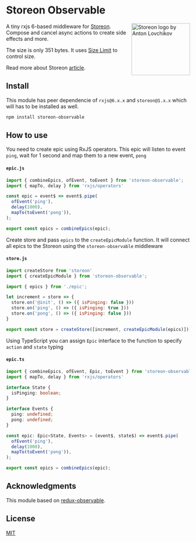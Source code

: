 # Storeon Observable

<img src="https://storeon.github.io/storeon/logo.svg" align="right" alt="Storeon logo by Anton Lovchikov" width="160" height="142">

A tiny rxjs 6-based middleware for [Storeon]. Compose and cancel async actions to create side effects and more.

The size is only 351 bytes. It uses [Size Limit] to control size.

Read more about Storeon [article]. 

[storeon]: https://github.com/storeon/storeon 
[size limit]: https://github.com/ai/size-limit
[article]: https://evilmartians.com/chronicles/storeon-redux-in-173-bytes 

## Install
This module has peer dependencie of `rxjs@6.x.x` and `storeon@1.x.x` which will has to be installed as well.
```sh
npm install storeon-observable
``` 

## How to use

You need to create epic using RxJS operators. This epic will listen to event `ping`, wait for 1 second and map them to a new event, `pong`

#### `epic.js`
```javascript
import { combineEpics, ofEvent, toEvent } from 'storeon-observable';
import { mapTo, delay } from 'rxjs/operators'

const epic = event$ => event$.pipe(
  ofEvent('ping'),
  delay(1000),
  mapTo(toEvent('pong')),
);

export const epics = combineEpics(epic);
```

Create store and pass `epics` to the `createEpicModule` function. It will connect all epics to the Storeon using the `storeon-observable` middleware

#### `store.js`
```javascript
import createStore from 'storeon'
import { createEpicModule } from 'storeon-observable';

import { epics } from './epic';

let increment = store => {
  store.on('@init', () => ({ isPinging: false }))
  store.on('ping', () => ({ isPinging: true }))
  store.on('pong', () => ({ isPinging: false }))
}

export const store = createStore([increment, createEpicModule(epics)]);
```

Using TypeScript you can assign `Epic` interface to the function to specify `action` and `state` typing

#### `epic.ts`
```typescript
import { combineEpics, ofEvent, Epic, toEvent } from 'storeon-observable';
import { mapTo, delay } from 'rxjs/operators'

interface State {
  isPinging: boolean;
}

interface Events {
  ping: undefined;
  pong: undefined;
}

const epic: Epic<State, Events> = (event$, state$) => event$.pipe(
  ofEvent('ping'),
  delay(1000),
  mapTo(toEvent('pong')),
);

export const epics = combineEpics(epic);
```

## Acknowledgments

This module based on [redux-observable](https://github.com/redux-observable/redux-observable).

## License

[MIT](LICENCE)
